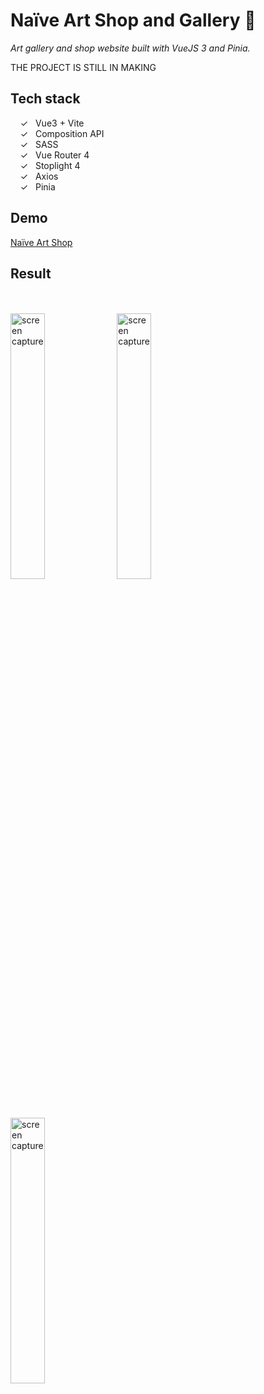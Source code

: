# Naïve Art Shop and Gallery 🎨

_Art gallery and shop website built with VueJS 3 and Pinia._ <br>

THE PROJECT IS STILL IN MAKING

## Tech stack

&nbsp;&nbsp;&nbsp;&nbsp;&check;&nbsp;&nbsp; Vue3 + Vite<br>
&nbsp;&nbsp;&nbsp;&nbsp;&check;&nbsp;&nbsp; Composition API<br>
&nbsp;&nbsp;&nbsp;&nbsp;&check;&nbsp;&nbsp; SASS<br>
&nbsp;&nbsp;&nbsp;&nbsp;&check;&nbsp;&nbsp; Vue Router 4<br>
&nbsp;&nbsp;&nbsp;&nbsp;&check;&nbsp;&nbsp; Stoplight 4<br>
&nbsp;&nbsp;&nbsp;&nbsp;&check;&nbsp;&nbsp; Axios<br>
&nbsp;&nbsp;&nbsp;&nbsp;&check;&nbsp;&nbsp; Pinia<br>

## Demo

[Naïve Art Shop]

## Result

<br><br>
<img width="33%" alt="screen capture" src="../main/src/assets/images/capturesmall.jpeg">
<img width="33%" alt="screen capture" src="../main/src/assets/images/captureartwork.jpeg">
<img width="33%" alt="screen capture" src="../main/src/assets/images/capturecart.jpeg">
<br><br>

[naïve art shop]: https://alenagm.github.io/naive/
